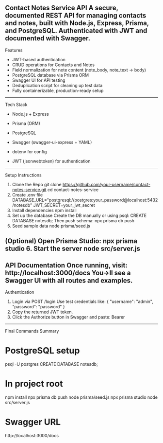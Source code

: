 Contact Notes Service API
A secure, documented REST API for managing contacts and notes, built with Node.js, Express, Prisma, and
PostgreSQL. Authenticated with JWT and documented with Swagger.
---
Features
- JWT-based authentication
- CRUD operations for Contacts and Notes
- Field normalization for note content (note_body, note_text -> body)
- PostgreSQL database via Prisma ORM
- Swagger UI for API testing
- Deduplication script for cleaning up test data
- Fully containerizable, production-ready setup
---
Tech Stack
- Node.js + Express
- Prisma (ORM)
- PostgreSQL
- Swagger (swagger-ui-express + YAML)
- dotenv for config

- JWT (jsonwebtoken) for authentication
---
Setup Instructions
1. Clone the Repo
git clone https://github.com/your-username/contact-notes-service.git
cd contact-notes-service
2. Create .env file
DATABASE_URL="postgresql://postgres:your_password@localhost:5432/notesdb"
JWT_SECRET=your_jwt_secret
3. Install dependencies
npm install
4. Set up the database
Create the DB manually or using psql:
CREATE DATABASE notesdb;
Then push schema:
npx prisma db push
5. Seed sample data
node prisma/seed.js

(Optional) Open Prisma Studio:
npx prisma studio
6. Start the server
node src/server.js
---
API Documentation
Once running, visit:
http://localhost:3000/docs
You->ll see a Swagger UI with all routes and examples.
---
Authentication
1. Login via POST /login
Use test credentials like:
{
"username": "admin",
"password": "password"
}
2. Copy the returned JWT token.
3. Click the Authorize button in Swagger and paste:
Bearer <your-token>
---

Final Commands Summary

# PostgreSQL setup
psql -U postgres
CREATE DATABASE notesdb;

# In project root
npm install
npx prisma db push
node prisma/seed.js
npx prisma studio
node src/server.js

# Swagger URL
http://localhost:3000/docs
